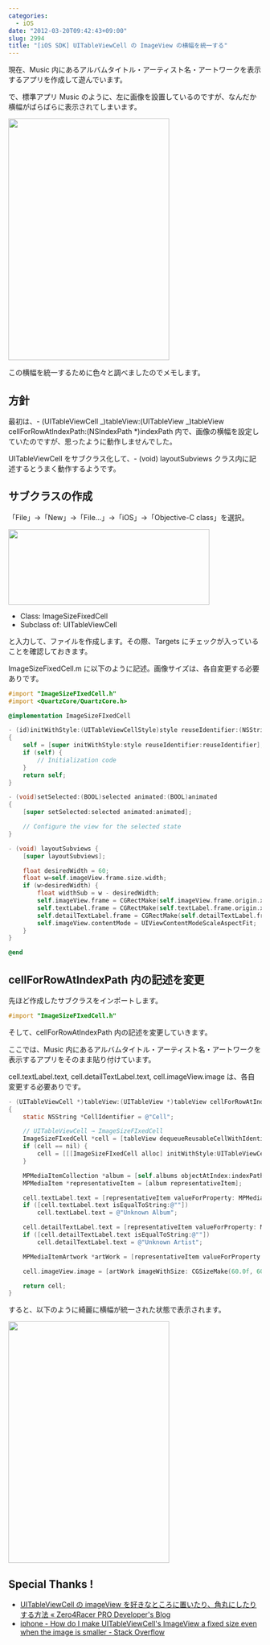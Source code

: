 ```yaml
---
categories:
  - iOS
date: "2012-03-20T09:42:43+09:00"
slug: 2994
title: "[iOS SDK] UITableViewCell の ImageView の横幅を統一する"
---
```


現在、Music 内にあるアルバムタイトル・アーティスト名・アートワークを表示するアプリを作成して遊んでいます。

で、標準アプリ Music のように、左に画像を設置しているのですが、なんだか横幅がばらばらに表示されてしまいます。

<img alt="" src="/images/2012/03/2994_1.png" width="320" height="480">

この横幅を統一するために色々と調べましたのでメモします。

## 方針

最初は、- (UITableViewCell _)tableView:(UITableView _)tableView cellForRowAtIndexPath:(NSIndexPath \*)indexPath 内で、画像の横幅を設定していたのですが、思ったように動作しませんでした。

UITableViewCell をサブクラス化して、- (void) layoutSubviews クラス内に記述するとうまく動作するようです。

## サブクラスの作成

「File」→「New」→「File...」→「iOS」→「Objective-C class」を選択。

<img alt="" src="/images/2012/03/2994_2.png" width="400" height="150">

- Class: ImageSizeFixedCell
- Subclass of: UITableViewCell

と入力して、ファイルを作成します。その際、Targets にチェックが入っていることを確認しておきます。

ImageSizeFixedCell.m に以下のように記述。画像サイズは、各自変更する必要ありです。

```objective-c
#import "ImageSizeFIxedCell.h"
#import <QuartzCore/QuartzCore.h>

@implementation ImageSizeFIxedCell

- (id)initWithStyle:(UITableViewCellStyle)style reuseIdentifier:(NSString *)reuseIdentifier
{
    self = [super initWithStyle:style reuseIdentifier:reuseIdentifier];
    if (self) {
        // Initialization code
    }
    return self;
}

- (void)setSelected:(BOOL)selected animated:(BOOL)animated
{
    [super setSelected:selected animated:animated];

    // Configure the view for the selected state
}

- (void) layoutSubviews {
    [super layoutSubviews];

    float desiredWidth = 60;
    float w=self.imageView.frame.size.width;
    if (w>desiredWidth) {
        float widthSub = w - desiredWidth;
        self.imageView.frame = CGRectMake(self.imageView.frame.origin.x,self.imageView.frame.origin.y,desiredWidth,self.imageView.frame.size.height);
        self.textLabel.frame = CGRectMake(self.textLabel.frame.origin.x-widthSub,self.textLabel.frame.origin.y,self.textLabel.frame.size.width+widthSub,self.textLabel.frame.size.height);
        self.detailTextLabel.frame = CGRectMake(self.detailTextLabel.frame.origin.x-widthSub,self.detailTextLabel.frame.origin.y,self.detailTextLabel.frame.size.width+widthSub,self.detailTextLabel.frame.size.height);
        self.imageView.contentMode = UIViewContentModeScaleAspectFit;
    }
}

@end
```

## cellForRowAtIndexPath 内の記述を変更

先ほど作成したサブクラスをインポートします。

```objective-c
#import "ImageSizeFIxedCell.h"
```

そして、cellForRowAtIndexPath 内の記述を変更していきます。

ここでは、Music 内にあるアルバムタイトル・アーティスト名・アートワークを表示するアプリをそのまま貼り付けています。

cell.textLabel.text, cell.detailTextLabel.text, cell.imageView.image は、各自変更する必要ありです。

```objective-c
- (UITableViewCell *)tableView:(UITableView *)tableView cellForRowAtIndexPath:(NSIndexPath *)indexPath
{
    static NSString *CellIdentifier = @"Cell";

    // UITableViewCell → ImageSizeFIxedCell
    ImageSizeFIxedCell *cell = [tableView dequeueReusableCellWithIdentifier:CellIdentifier];
    if (cell == nil) {
        cell = [[[ImageSizeFIxedCell alloc] initWithStyle:UITableViewCellStyleSubtitle reuseIdentifier:CellIdentifier] autorelease];
    }

    MPMediaItemCollection *album = [self.albums objectAtIndex:indexPath.row];
    MPMediaItem *representativeItem = [album representativeItem];

    cell.textLabel.text = [representativeItem valueForProperty: MPMediaItemPropertyAlbumTitle];
    if ([cell.textLabel.text isEqualToString:@""])
        cell.textLabel.text = @"Unknown Album";

    cell.detailTextLabel.text = [representativeItem valueForProperty: MPMediaItemPropertyArtist];
    if ([cell.detailTextLabel.text isEqualToString:@""])
        cell.detailTextLabel.text = @"Unknown Artist";

    MPMediaItemArtwork *artWork = [representativeItem valueForProperty: MPMediaItemPropertyArtwork];

    cell.imageView.image = [artWork imageWithSize: CGSizeMake(60.0f, 60.0f)];

    return cell;
}
```

すると、以下のように綺麗に横幅が統一された状態で表示されます。

<img alt="" src="/images/2012/03/2994_3.png" width="320" height="480">

## Special Thanks !

- [UITableViewCell の imageView を好きなところに置いたり、角丸にしたりする方法 « Zero4Racer PRO Developer's Blog](http://www.zero4racer.com/blog/359)
- [iphone - How do I make UITableViewCell's ImageView a fixed size even when the image is smaller - Stack Overflow](http://stackoverflow.com/questions/2788028/how-do-i-make-uitableviewcells-imageview-a-fixed-size-even-when-the-image-is-sm)
